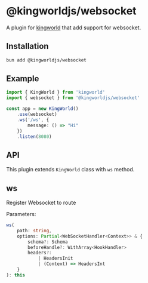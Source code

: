 # @kingworldjs/websocket
A plugin for [kingworld](https://github.com/saltyaom/kingworld) that add support for websocket.

## Installation
```bash
bun add @kingworldjs/websocket
```

## Example
```typescript
import { KingWorld } from 'kingworld'
import { websocket } from '@kingworldjs/websocket'

const app = new KingWorld()
    .use(websocket)
    .ws('/ws', {
        message: () => "Hi"
    })
    .listen(8080)
```

## API
This plugin extends `KingWorld` class with `ws` method.

## ws
Register Websocket to route

Parameters:
```typescript
ws(
    path: string,
    options: Partial<WebSocketHandler<Context>> & {
        schema?: Schema
        beforeHandle?: WithArray<HookHandler>
        headers?:
            | HeadersInit
            | (Context) => HeadersInt
    }
): this
```
